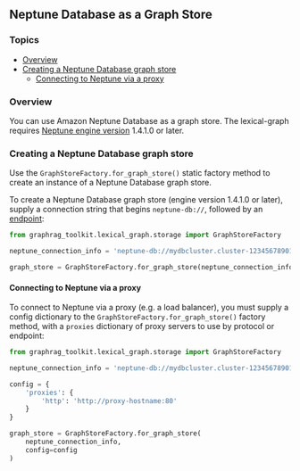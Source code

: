 ## Neptune Database as a Graph Store

### Topics

  - [Overview](#overview)
  - [Creating a Neptune Database graph store](#creating-a-neptune-database-graph-store)
    - [Connecting to Neptune via a proxy](#connecting-to-neptune-via-a-proxy)

### Overview

You can use Amazon Neptune Database as a graph store. The lexical-graph requires [Neptune engine version](https://docs.aws.amazon.com/neptune/latest/userguide/engine-releases.html) 1.4.1.0 or later. 

### Creating a Neptune Database graph store

Use the `GraphStoreFactory.for_graph_store()` static factory method to create an instance of a Neptune Database graph store.

To create a Neptune Database graph store (engine version 1.4.1.0 or later), supply a connection string that begins `neptune-db://`, followed by an [endpoint](https://docs.aws.amazon.com/neptune/latest/userguide/feature-overview-endpoints.html):

```python
from graphrag_toolkit.lexical_graph.storage import GraphStoreFactory

neptune_connection_info = 'neptune-db://mydbcluster.cluster-123456789012.us-east-1.neptune.amazonaws.com:8182'

graph_store = GraphStoreFactory.for_graph_store(neptune_connection_info)
```

#### Connecting to Neptune via a proxy

To connect to Neptune via a proxy (e.g. a load balancer), you must supply a config dictionary to the `GraphStoreFactory.for_graph_store()` factory method, with a `proxies` dictionary of proxy servers to use by protocol or endpoint:

```python
from graphrag_toolkit.lexical_graph.storage import GraphStoreFactory

neptune_connection_info = 'neptune-db://mydbcluster.cluster-123456789012.us-east-1.neptune.amazonaws.com:8182'

config = {
    'proxies': {
        'http': 'http://proxy-hostname:80'
    }
}

graph_store = GraphStoreFactory.for_graph_store(
    neptune_connection_info,
    config=config
)
```

